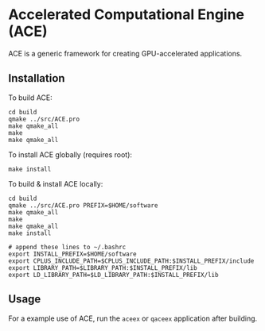# Accelerated Computational Engine (ACE)

ACE is a generic framework for creating GPU-accelerated applications.

## Installation

To build ACE:
```
cd build
qmake ../src/ACE.pro
make qmake_all
make
make qmake_all
```

To install ACE globally (requires root):
```
make install
```

To build & install ACE locally:
```
cd build
qmake ../src/ACE.pro PREFIX=$HOME/software
make qmake_all
make
make qmake_all
make install

# append these lines to ~/.bashrc
export INSTALL_PREFIX=$HOME/software
export CPLUS_INCLUDE_PATH=$CPLUS_INCLUDE_PATH:$INSTALL_PREFIX/include
export LIBRARY_PATH=$LIBRARY_PATH:$INSTALL_PREFIX/lib
export LD_LIBRARY_PATH=$LD_LIBRARY_PATH:$INSTALL_PREFIX/lib
```

## Usage

For a example use of ACE, run the `aceex` or `qaceex` application after building.
